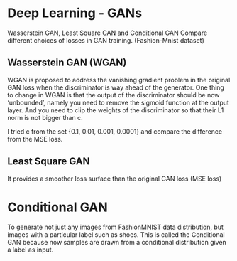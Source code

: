 # Deep Learning - GANs
Wasserstein GAN, Least Square GAN and Conditional GAN
Compare different choices of losses in GAN training. (Fashion-Mnist dataset)

## Wasserstein GAN (WGAN)

WGAN is proposed to address the vanishing gradient problem in the original GAN loss
when the discriminator is way ahead of the generator. One thing to change in WGAN
is that the output of the discriminator should be now ‘unbounded’, namely you need to
remove the sigmoid function at the output layer. And you need to clip the weights of the
discriminator so that their L1 norm is not bigger than c.

I tried c from the set {0.1, 0.01, 0.001, 0.0001} and compare the difference from the MSE loss.

## Least Square GAN

It provides a smoother loss surface than the original GAN loss (MSE loss)

# Conditional GAN

To generate not just any images from FashionMNIST data distribution, but images with a particular label such as shoes. This is called the Conditional GAN because now samples are drawn from a conditional distribution given a label as input.

